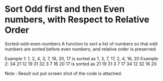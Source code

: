 # Sort Odd first and then Even numbers, with Respect to Relative Order
Sorted-odd-even-numbers
A function to sort a list of numbers so that odd numbers are sorted before even numbers, and relative order is preserved 

Example 1: 1, 2, 4, 3, 7, 16, 20, 17       is sorted as  1, 3, 7, 17, 2, 4, 16, 20
Example 2: 34 21 12 19 31 32 3 7 16 20 17  is sorted as  21 19 31 3 7 17 34 12 32 16 20 



Note : Result out put screen shot of the code is attached.
